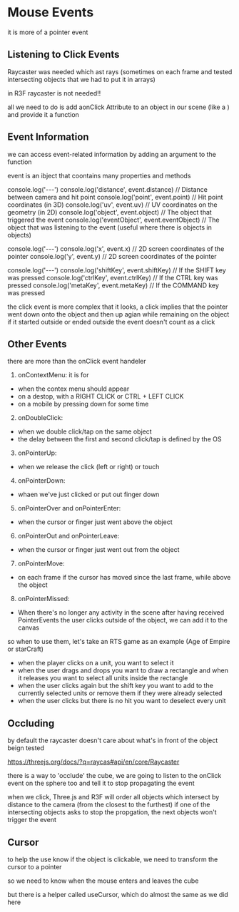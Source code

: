 # Mouse Events
it is more of a pointer event

## Listening to Click Events
Raycaster was needed which ast rays (sometimes on each frame and tested intersecting objects that we had to put it in arrays)

in R3F raycaster is not needed!!

all we need to do is add aonClick Attribute to an object in our scene (like a <mesh>) and provide it a function

## Event Information
we can access event-related information by adding an argument to the function 

event is an ibject that coontains many properties and methods

console.log('---')
console.log('distance', event.distance) // Distance between camera and hit point
console.log('point', event.point) // Hit point coordinates (in 3D)
console.log('uv', event.uv) // UV coordinates on the geometry (in 2D)
console.log('object', event.object) // The object that triggered the event
console.log('eventObject', event.eventObject) // The object that was listening to the event (useful where there is objects in objects)

console.log('---')
console.log('x', event.x) // 2D screen coordinates of the pointer
console.log('y', event.y) // 2D screen coordinates of the pointer

console.log('---')
console.log('shiftKey', event.shiftKey) // If the SHIFT key was pressed
console.log('ctrlKey', event.ctrlKey) // If the CTRL key was pressed
console.log('metaKey', event.metaKey) // If the COMMAND key was pressed

the click event is more complex that it looks, a click implies that the pointer went down onto the object and then up agian while remaining on the object if it started outside or ended outside the event doesn't count as a click

## Other Events
there are more than the onClick event handeler

1. onContextMenu: it is for
 * when the contex menu should appear
 * on a destop, with a RIGHT CLICK or CTRL + LEFT CLICK 
 * on a mobile by pressing down for some time

2. onDoubleClick: 
 * when we double click/tap on the same object
 * the delay between the first and second click/tap is defined by the OS

3. onPointerUp:
 * when we release the click (left or right) or touch

4. onPointerDown:
 * whaen we've just clicked or put out finger down

5. onPointerOver and onPointerEnter: 
 * when the cursor or finger just went above the object

6. onPointerOut and onPointerLeave:
 * when the cursor or finger just went out from the object

7. onPointerMove: 
 * on each frame if the cursor has moved since the last frame, while above the object

8. onPointerMissed:
* When there's no longer any activity in the scene after having received PointerEvents the user clicks outside of the object, we can add it to the canvas

so when to use them, let's take an RTS game as an example (Age of Empire or starCraft)
 * when the player clicks on a unit, you want to select it
 * when the user drags and drops you want to draw a rectangle and when it releases you want to select all units inside the rectangle
 * when the user clicks again but the shift key you want to add to the currently selected units or remove them if they were already selected
 * when the user clicks but there is no hit you want to deselect every unit

 ## Occluding
  by default the raycaster doesn't care about what's in front of the object beign tested 

  https://threejs.org/docs/?q=raycas#api/en/core/Raycaster

  there is a way to 'occlude' the cube, we are going to listen to the onClick event on the sphere too and tell it to stop propagating the event 

  when we click, Three.js and R3F will order all objects which intersect by distance to the camera (from the closest to the furthest) if one of the intersecting objects asks to stop the propgation, the next objects won't trigger the event 

  ## Cursor
  to help the use know if the object is clickable, we need to transform the cursor to a pointer 

  so we need to know when the mouse enters and leaves the cube 

  but there is a helper called useCursor, which do almost the same as we did here